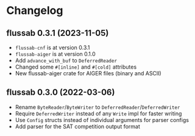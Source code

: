 # Changelog


## flussab 0.3.1 (2023-11-05)

* `flussab-cnf` is at version 0.3.1
* `flussab-aiger` is at version 0.1.0
* Add `advance_with_buf` to `DeferredReader`
* Changed some `#[inline]` and `#[cold]` attributes
* New flussab-aiger crate for AIGER files (binary and ASCII)

## flussab 0.3.0 (2022-03-06)

* Rename `ByteReader`/`ByteWriter` to `DeferredReader`/`DeferredWriter`
* Require `DeferredWriter` instead of any `Write` impl for faster writing
* Use `Config` structs instead of individual arguments for parser configs
* Add parser for the SAT competition output format
